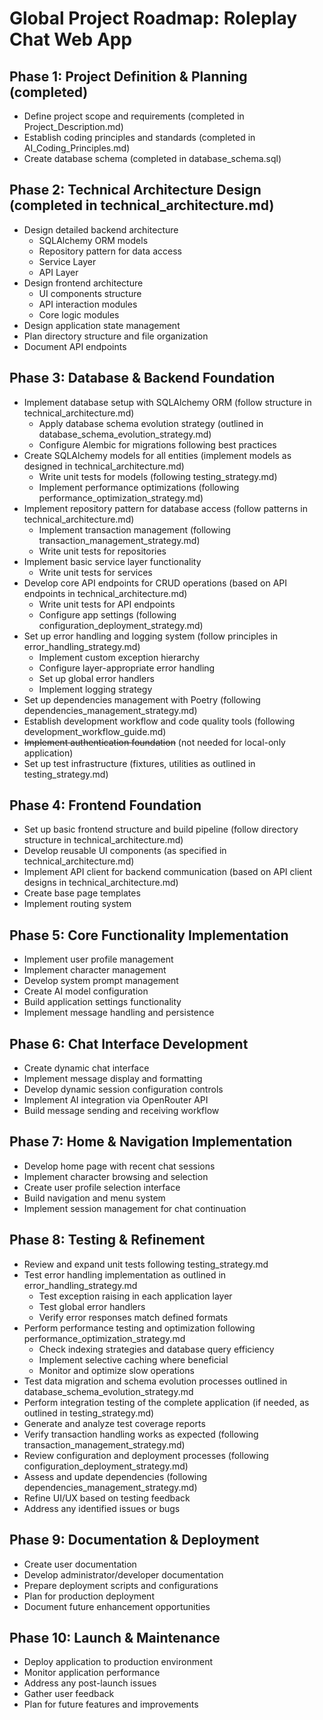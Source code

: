 # Global Project Roadmap: Roleplay Chat Web App

## Phase 1: Project Definition & Planning (completed)
- Define project scope and requirements (completed in Project_Description.md)
- Establish coding principles and standards (completed in AI_Coding_Principles.md)
- Create database schema (completed in database_schema.sql)

## Phase 2: Technical Architecture Design (completed in technical_architecture.md)
- Design detailed backend architecture
  - SQLAlchemy ORM models
  - Repository pattern for data access
  - Service Layer
  - API Layer
- Design frontend architecture
  - UI components structure
  - API interaction modules
  - Core logic modules
- Design application state management
- Plan directory structure and file organization
- Document API endpoints

## Phase 3: Database & Backend Foundation
- Implement database setup with SQLAlchemy ORM (follow structure in technical_architecture.md)
  - Apply database schema evolution strategy (outlined in database_schema_evolution_strategy.md)
  - Configure Alembic for migrations following best practices
- Create SQLAlchemy models for all entities (implement models as designed in technical_architecture.md)
  - Write unit tests for models (following testing_strategy.md)
  - Implement performance optimizations (following performance_optimization_strategy.md)
- Implement repository pattern for database access (follow patterns in technical_architecture.md)
  - Implement transaction management (following transaction_management_strategy.md)
  - Write unit tests for repositories
- Implement basic service layer functionality
  - Write unit tests for services
- Develop core API endpoints for CRUD operations (based on API endpoints in technical_architecture.md)
  - Write unit tests for API endpoints
  - Configure app settings (following configuration_deployment_strategy.md)
- Set up error handling and logging system (follow principles in error_handling_strategy.md)
  - Implement custom exception hierarchy
  - Configure layer-appropriate error handling
  - Set up global error handlers
  - Implement logging strategy
- Set up dependencies management with Poetry (following dependencies_management_strategy.md)
- Establish development workflow and code quality tools (following development_workflow_guide.md)
- ~~Implement authentication foundation~~ (not needed for local-only application)
- Set up test infrastructure (fixtures, utilities as outlined in testing_strategy.md)

## Phase 4: Frontend Foundation
- Set up basic frontend structure and build pipeline (follow directory structure in technical_architecture.md)
- Develop reusable UI components (as specified in technical_architecture.md)
- Implement API client for backend communication (based on API client designs in technical_architecture.md)
- Create base page templates
- Implement routing system

## Phase 5: Core Functionality Implementation
- Implement user profile management
- Implement character management
- Develop system prompt management
- Create AI model configuration
- Build application settings functionality
- Implement message handling and persistence

## Phase 6: Chat Interface Development
- Create dynamic chat interface
- Implement message display and formatting
- Develop dynamic session configuration controls
- Implement AI integration via OpenRouter API
- Build message sending and receiving workflow

## Phase 7: Home & Navigation Implementation
- Develop home page with recent chat sessions
- Implement character browsing and selection
- Create user profile selection interface
- Build navigation and menu system
- Implement session management for chat continuation

## Phase 8: Testing & Refinement
- Review and expand unit tests following testing_strategy.md
- Test error handling implementation as outlined in error_handling_strategy.md
  - Test exception raising in each application layer
  - Test global error handlers
  - Verify error responses match defined formats
- Perform performance testing and optimization following performance_optimization_strategy.md
  - Check indexing strategies and database query efficiency
  - Implement selective caching where beneficial
  - Monitor and optimize slow operations
- Test data migration and schema evolution processes outlined in database_schema_evolution_strategy.md
- Perform integration testing of the complete application (if needed, as outlined in testing_strategy.md)
- Generate and analyze test coverage reports
- Verify transaction handling works as expected (following transaction_management_strategy.md)
- Review configuration and deployment processes (following configuration_deployment_strategy.md)
- Assess and update dependencies (following dependencies_management_strategy.md)
- Refine UI/UX based on testing feedback
- Address any identified issues or bugs

## Phase 9: Documentation & Deployment
- Create user documentation
- Develop administrator/developer documentation
- Prepare deployment scripts and configurations
- Plan for production deployment
- Document future enhancement opportunities

## Phase 10: Launch & Maintenance
- Deploy application to production environment
- Monitor application performance
- Address any post-launch issues
- Gather user feedback
- Plan for future features and improvements
